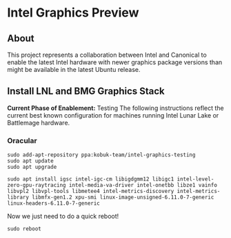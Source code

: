 # Intel Graphics Preview
## About
This project represents a collaboration between Intel and Canonical to enable the latest Intel hardware with newer graphics package versions than might be available in the latest Ubuntu release. 

## Install LNL and BMG Graphics Stack
**Current Phase of Enablement:** Testing
The following instructions reflect the current best known configuration for machines running Intel Lunar Lake or Battlemage hardware. 

 ### Oracular
```
sudo add-apt-repository ppa:kobuk-team/intel-graphics-testing
sudo apt update
sudo apt upgrade

sudo apt install igsc intel-igc-cm libigdgmm12 libigc1 intel-level-zero-gpu-raytracing intel-media-va-driver intel-onetbb libze1 vainfo libvpl2 libvpl-tools libmetee4 intel-metrics-discovery intel-metrics-library libmfx-gen1.2 xpu-smi linux-image-unsigned-6.11.0-7-generic linux-headers-6.11.0-7-generic
```
Now we just need to do a quick reboot!
```
sudo reboot
```